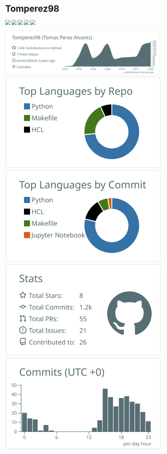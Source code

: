 # Tomperez98

[![](./0-profile-details.svg)](https://github.com/vn7n24fzkq/github-profile-summary-cards)
[![](./1-repos-per-language.svg)](https://github.com/vn7n24fzkq/github-profile-summary-cards) [![](./2-most-commit-language.svg)](https://github.com/vn7n24fzkq/github-profile-summary-cards)
[![](./3-stats.svg)](https://github.com/vn7n24fzkq/github-profile-summary-cards) [![](./4-productive-time.svg)](https://github.com/vn7n24fzkq/github-profile-summary-cards)

![](./profile-summary-card-output/default/0-profile-details.svg) ![](profile-summary-card-output/default/1-repos-per-language.svg) ![](profile-summary-card-output/default/2-most-commit-language.svg)
![](./profile-summary-card-output/default/3-stats.svg) ![](./profile-summary-card-output/default/4-productive-time.svg)